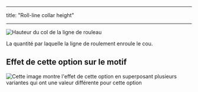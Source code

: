 - - -
title: "Roll-line collar height"
- - -

![Hauteur du col de la ligne de rouleau](rolllinecollarheight.svg)

La quantité par laquelle la ligne de roulement enroule le cou.

## Effet de cette option sur le motif

![Cette image montre l'effet de cette option en superposant plusieurs variantes qui ont une valeur différente pour cette option](jaeger_rolllinecollarheight_sample.svg "Effect of this option on the pattern")
